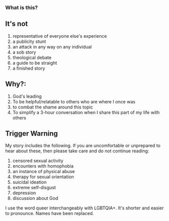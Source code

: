 ### **What is this?**
## It's not
1. representative of everyone else's experience
2. a publicity stunt
3. an attack in any way on any individual
4. a sob story
5. theological debate
6. a guide to be straight
7. a finished story


## Why?:
1. God's leading
2. To be helpful/relatable to others who are where I once was
3. to combat the shame around this topic
4. To simplify a 3-hour conversation when I share this part of my life with others

## Trigger Warning
My story includes the following. If you are uncomfortable or unprepared to hear about these, then please take care and do not continue reading:
1. censored sexual activity
2. encounters with homophobia
3. an instance of physical abuse
4. therapy for sexual orientation
5. suicidal ideation
6. extreme self-disgust
7. depression
8. discussion about God
   
I use the word queer interchangeably with LGBTQIA+. It's shorter and easier to pronounce.
Names have been replaced.